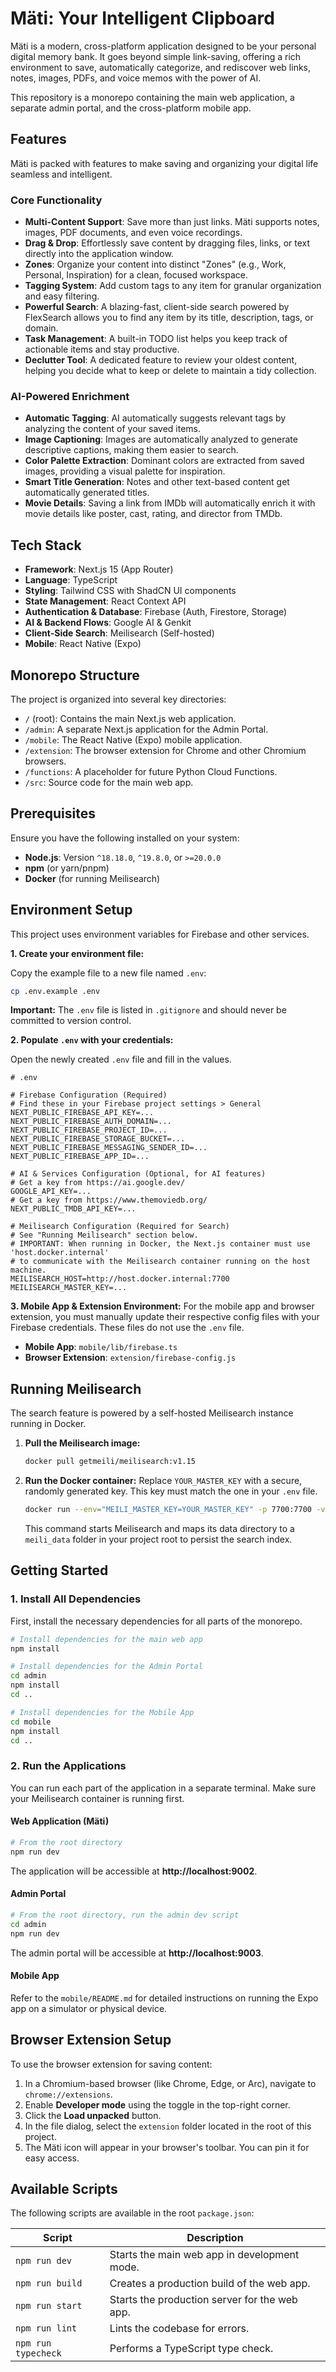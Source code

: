 # Mäti: Your Intelligent Clipboard

Mäti is a modern, cross-platform application designed to be your personal digital memory bank. It goes beyond simple link-saving, offering a rich environment to save, automatically categorize, and rediscover web links, notes, images, PDFs, and voice memos with the power of AI.

This repository is a monorepo containing the main web application, a separate admin portal, and the cross-platform mobile app.

## Features

Mäti is packed with features to make saving and organizing your digital life seamless and intelligent.

### Core Functionality
- **Multi-Content Support**: Save more than just links. Mäti supports notes, images, PDF documents, and even voice recordings.
- **Drag & Drop**: Effortlessly save content by dragging files, links, or text directly into the application window.
- **Zones**: Organize your content into distinct "Zones" (e.g., Work, Personal, Inspiration) for a clean, focused workspace.
- **Tagging System**: Add custom tags to any item for granular organization and easy filtering.
- **Powerful Search**: A blazing-fast, client-side search powered by FlexSearch allows you to find any item by its title, description, tags, or domain.
- **Task Management**: A built-in TODO list helps you keep track of actionable items and stay productive.
- **Declutter Tool**: A dedicated feature to review your oldest content, helping you decide what to keep or delete to maintain a tidy collection.

### AI-Powered Enrichment
- **Automatic Tagging**: AI automatically suggests relevant tags by analyzing the content of your saved items.
- **Image Captioning**: Images are automatically analyzed to generate descriptive captions, making them easier to search.
- **Color Palette Extraction**: Dominant colors are extracted from saved images, providing a visual palette for inspiration.
- **Smart Title Generation**: Notes and other text-based content get automatically generated titles.
- **Movie Details**: Saving a link from IMDb will automatically enrich it with movie details like poster, cast, rating, and director from TMDb.

## Tech Stack

- **Framework**: Next.js 15 (App Router)
- **Language**: TypeScript
- **Styling**: Tailwind CSS with ShadCN UI components
- **State Management**: React Context API
- **Authentication & Database**: Firebase (Auth, Firestore, Storage)
- **AI & Backend Flows**: Google AI & Genkit
- **Client-Side Search**: Meilisearch (Self-hosted)
- **Mobile**: React Native (Expo)

## Monorepo Structure

The project is organized into several key directories:

- `/` (root): Contains the main Next.js web application.
- `/admin`: A separate Next.js application for the Admin Portal.
- `/mobile`: The React Native (Expo) mobile application.
- `/extension`: The browser extension for Chrome and other Chromium browsers.
- `/functions`: A placeholder for future Python Cloud Functions.
- `/src`: Source code for the main web app.

## Prerequisites

Ensure you have the following installed on your system:
*   **Node.js**: Version `^18.18.0`, `^19.8.0`, or `>=20.0.0`
*   **npm** (or yarn/pnpm)
*   **Docker** (for running Meilisearch)

## Environment Setup

This project uses environment variables for Firebase and other services.

**1. Create your environment file:**

Copy the example file to a new file named `.env`:
```sh
cp .env.example .env
```
**Important:** The `.env` file is listed in `.gitignore` and should never be committed to version control.

**2. Populate `.env` with your credentials:**

Open the newly created `.env` file and fill in the values.

```env
# .env

# Firebase Configuration (Required)
# Find these in your Firebase project settings > General
NEXT_PUBLIC_FIREBASE_API_KEY=...
NEXT_PUBLIC_FIREBASE_AUTH_DOMAIN=...
NEXT_PUBLIC_FIREBASE_PROJECT_ID=...
NEXT_PUBLIC_FIREBASE_STORAGE_BUCKET=...
NEXT_PUBLIC_FIREBASE_MESSAGING_SENDER_ID=...
NEXT_PUBLIC_FIREBASE_APP_ID=...

# AI & Services Configuration (Optional, for AI features)
# Get a key from https://ai.google.dev/
GOOGLE_API_KEY=...
# Get a key from https://www.themoviedb.org/
NEXT_PUBLIC_TMDB_API_KEY=...

# Meilisearch Configuration (Required for Search)
# See "Running Meilisearch" section below.
# IMPORTANT: When running in Docker, the Next.js container must use 'host.docker.internal' 
# to communicate with the Meilisearch container running on the host machine.
MEILISEARCH_HOST=http://host.docker.internal:7700
MEILISEARCH_MASTER_KEY=...
```

**3. Mobile App & Extension Environment:**
For the mobile app and browser extension, you must manually update their respective config files with your Firebase credentials. These files do not use the `.env` file.
- **Mobile App**: `mobile/lib/firebase.ts`
- **Browser Extension**: `extension/firebase-config.js`

## Running Meilisearch

The search feature is powered by a self-hosted Meilisearch instance running in Docker.

1.  **Pull the Meilisearch image:**
    ```sh
    docker pull getmeili/meilisearch:v1.15
    ```

2.  **Run the Docker container:**
    Replace `YOUR_MASTER_KEY` with a secure, randomly generated key. This key must match the one in your `.env` file.
    ```sh
    docker run --env="MEILI_MASTER_KEY=YOUR_MASTER_KEY" -p 7700:7700 -v "$(pwd)/meili_data:/meili_data" getmeili/meilisearch:v1.15
    ```
    This command starts Meilisearch and maps its data directory to a `meili_data` folder in your project root to persist the search index.

## Getting Started

### 1. Install All Dependencies

First, install the necessary dependencies for all parts of the monorepo.

```bash
# Install dependencies for the main web app
npm install

# Install dependencies for the Admin Portal
cd admin
npm install
cd ..

# Install dependencies for the Mobile App
cd mobile
npm install
cd ..
```

### 2. Run the Applications

You can run each part of the application in a separate terminal. Make sure your Meilisearch container is running first.

#### Web Application (Mäti)
```bash
# From the root directory
npm run dev
```
The application will be accessible at **http://localhost:9002**.

#### Admin Portal
```bash
# From the root directory, run the admin dev script
cd admin
npm run dev
```
The admin portal will be accessible at **http://localhost:9003**.

#### Mobile App
Refer to the `mobile/README.md` for detailed instructions on running the Expo app on a simulator or physical device.

## Browser Extension Setup

To use the browser extension for saving content:

1.  In a Chromium-based browser (like Chrome, Edge, or Arc), navigate to `chrome://extensions`.
2.  Enable **Developer mode** using the toggle in the top-right corner.
3.  Click the **Load unpacked** button.
4.  In the file dialog, select the `extension` folder located in the root of this project.
5.  The Mäti icon will appear in your browser's toolbar. You can pin it for easy access.

## Available Scripts

The following scripts are available in the root `package.json`:

| Script        | Description                                  |
|---------------|----------------------------------------------|
| `npm run dev`     | Starts the main web app in development mode. |
| `npm run build`   | Creates a production build of the web app.   |
| `npm run start`   | Starts the production server for the web app.|
| `npm run lint`    | Lints the codebase for errors.               |
| `npm run typecheck`| Performs a TypeScript type check.          |
